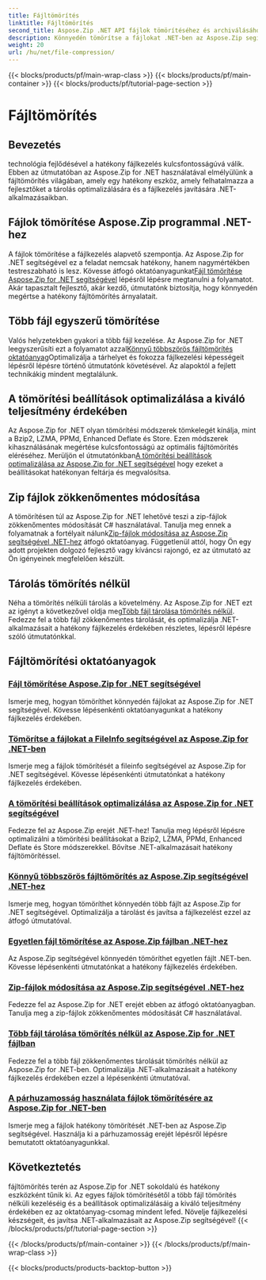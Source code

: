 ```yaml
---
title: Fájltömörítés
linktitle: Fájltömörítés
second_title: Aspose.Zip .NET API fájlok tömörítéséhez és archiválásához
description: Könnyedén tömörítse a fájlokat .NET-ben az Aspose.Zip segítségével! Ismerje meg lépésről lépésre a fájlkezelést a Bzip2, LZMA, PPMd, Deflate és Store módszerekkel az optimális tömörítési beállítások érdekében.
weight: 20
url: /hu/net/file-compression/
---
```


{{< blocks/products/pf/main-wrap-class >}}
{{< blocks/products/pf/main-container >}}
{{< blocks/products/pf/tutorial-page-section >}}

# Fájltömörítés


## Bevezetés

technológia fejlődésével a hatékony fájlkezelés kulcsfontosságúvá válik. Ebben az útmutatóban az Aspose.Zip for .NET használatával elmélyülünk a fájltömörítés világában, amely egy hatékony eszköz, amely felhatalmazza a fejlesztőket a tárolás optimalizálására és a fájlkezelés javítására .NET-alkalmazásaikban.

## Fájlok tömörítése Aspose.Zip programmal .NET-hez
 A fájlok tömörítése a fájlkezelés alapvető szempontja. Az Aspose.Zip for .NET segítségével ez a feladat nemcsak hatékony, hanem nagymértékben testreszabható is lesz. Kövesse átfogó oktatóanyagunkat[Fájl tömörítése Aspose.Zip for .NET segítségével](./compress-file/) lépésről lépésre megtanulni a folyamatot. Akár tapasztalt fejlesztő, akár kezdő, útmutatónk biztosítja, hogy könnyedén megértse a hatékony fájltömörítés árnyalatait.

## Több fájl egyszerű tömörítése
 Valós helyzetekben gyakori a több fájl kezelése. Az Aspose.Zip for .NET leegyszerűsíti ezt a folyamatot azzal[Könnyű többszörös fájltömörítés oktatóanyag](./compress-multiple-files/)Optimalizálja a tárhelyet és fokozza fájlkezelési képességeit lépésről lépésre történő útmutatónk követésével. Az alapoktól a fejlett technikákig mindent megtalálunk.

## A tömörítési beállítások optimalizálása a kiváló teljesítmény érdekében
 Az Aspose.Zip for .NET olyan tömörítési módszerek tömkelegét kínálja, mint a Bzip2, LZMA, PPMd, Enhanced Deflate és Store. Ezen módszerek kihasználásának megértése kulcsfontosságú az optimális fájltömörítés eléréséhez. Merüljön el útmutatónkban[A tömörítési beállítások optimalizálása az Aspose.Zip for .NET segítségével](./optimizing-compression-settings/) hogy ezeket a beállításokat hatékonyan feltárja és megvalósítsa.

## Zip fájlok zökkenőmentes módosítása
 A tömörítésen túl az Aspose.Zip for .NET lehetővé teszi a zip-fájlok zökkenőmentes módosítását C# használatával. Tanulja meg ennek a folyamatnak a fortélyait nálunk[Zip-fájlok módosítása az Aspose.Zip segítségével .NET-hez](./modifying-zip-files/) átfogó oktatóanyag. Függetlenül attól, hogy Ön egy adott projekten dolgozó fejlesztő vagy kíváncsi rajongó, ez az útmutató az Ön igényeinek megfelelően készült.

## Tárolás tömörítés nélkül
Néha a tömörítés nélküli tárolás a követelmény. Az Aspose.Zip for .NET ezt az igényt a következővel oldja meg[Több fájl tárolása tömörítés nélkül](./store-multiple-files-no-compression/). Fedezze fel a több fájl zökkenőmentes tárolását, és optimalizálja .NET-alkalmazásait a hatékony fájlkezelés érdekében részletes, lépésről lépésre szóló útmutatónkkal.

## Fájltömörítési oktatóanyagok
### [Fájl tömörítése Aspose.Zip for .NET segítségével](./compress-file/)
Ismerje meg, hogyan tömöríthet könnyedén fájlokat az Aspose.Zip for .NET segítségével. Kövesse lépésenkénti oktatóanyagunkat a hatékony fájlkezelés érdekében.
### [Tömörítse a fájlokat a FileInfo segítségével az Aspose.Zip for .NET-ben](./compress-files-fileinfo/)
Ismerje meg a fájlok tömörítését a fileinfo segítségével az Aspose.Zip for .NET segítségével. Kövesse lépésenkénti útmutatónkat a hatékony fájlkezelés érdekében.
### [A tömörítési beállítások optimalizálása az Aspose.Zip for .NET segítségével](./optimizing-compression-settings/)
Fedezze fel az Aspose.Zip erejét .NET-hez! Tanulja meg lépésről lépésre optimalizálni a tömörítési beállításokat a Bzip2, LZMA, PPMd, Enhanced Deflate és Store módszerekkel. Bővítse .NET-alkalmazásait hatékony fájltömörítéssel.
### [Könnyű többszörös fájltömörítés az Aspose.Zip segítségével .NET-hez](./compress-multiple-files/)
Ismerje meg, hogyan tömöríthet könnyedén több fájlt az Aspose.Zip for .NET segítségével. Optimalizálja a tárolást és javítsa a fájlkezelést ezzel az átfogó útmutatóval.
### [Egyetlen fájl tömörítése az Aspose.Zip fájlban .NET-hez](./compress-single-file/)
Az Aspose.Zip segítségével könnyedén tömöríthet egyetlen fájlt .NET-ben. Kövesse lépésenkénti útmutatónkat a hatékony fájlkezelés érdekében.
### [Zip-fájlok módosítása az Aspose.Zip segítségével .NET-hez](./modifying-zip-files/)
Fedezze fel az Aspose.Zip for .NET erejét ebben az átfogó oktatóanyagban. Tanulja meg a zip-fájlok zökkenőmentes módosítását C# használatával.
### [Több fájl tárolása tömörítés nélkül az Aspose.Zip for .NET fájlban](./store-multiple-files-no-compression/)
Fedezze fel a több fájl zökkenőmentes tárolását tömörítés nélkül az Aspose.Zip for .NET-ben. Optimalizálja .NET-alkalmazásait a hatékony fájlkezelés érdekében ezzel a lépésenkénti útmutatóval.
### [A párhuzamosság használata fájlok tömörítésére az Aspose.Zip for .NET-ben](./using-parallelism-compress-files/)
Ismerje meg a fájlok hatékony tömörítését .NET-ben az Aspose.Zip segítségével. Használja ki a párhuzamosság erejét lépésről lépésre bemutatott oktatóanyagunkkal.

## Következtetés
fájltömörítés terén az Aspose.Zip for .NET sokoldalú és hatékony eszközként tűnik ki. Az egyes fájlok tömörítésétől a több fájl tömörítés nélküli kezeléséig és a beállítások optimalizálásáig a kiváló teljesítmény érdekében ez az oktatóanyag-csomag mindent lefed. Növelje fájlkezelési készségeit, és javítsa .NET-alkalmazásait az Aspose.Zip segítségével!
{{< /blocks/products/pf/tutorial-page-section >}}

{{< /blocks/products/pf/main-container >}}
{{< /blocks/products/pf/main-wrap-class >}}

{{< blocks/products/products-backtop-button >}}
